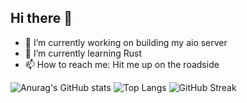 ## Hi there 👋

- 🔭 I’m currently working on building my aio server
- 🌱 I’m currently learning Rust
- 📫 How to reach me: Hit me up on the roadside

![Anurag's GitHub stats](https://github-readme-stats.vercel.app/api?username=zimBlue)
![Top Langs](https://github-readme-stats.vercel.app/api/top-langs/?username=zimBlue)
![GitHub Streak](https://streak-stats.demolab.com/?user=zimBlue)
